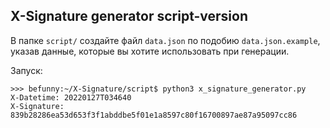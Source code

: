 ## X-Signature generator script-version
В папке `script/` создайте файл `data.json` по подобию `data.json.example`, указав данные, которые вы хотите использовать при генерации.

Запуск:
```
>>> befunny:~/X-Signature/script$ python3 x_signature_generator.py 
X-Datetime: 20220127T034640
X-Signature: 839b28286ea53d653f3f1abddbe5f01e1a8597c80f16700897ae87a95097cc86
```
